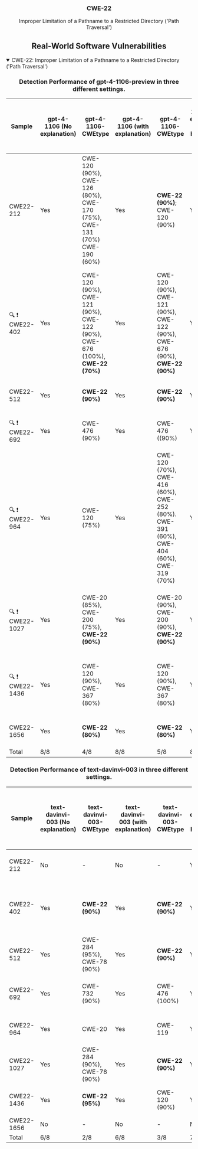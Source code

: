 <p align="center">
  </a>
  <h3 align="center">CWE-22</a></h3>
  <p align="center">
    Improper Limitation of a Pathname to a Restricted Directory ('Path Traversal')
  </p>
</p>
<div align="center">

## Real-World Software Vulnerabilities

</div>

<details open="open">
<summary>CWE-22: Improper Limitation of a Pathname to a Restricted Directory ('Path Traversal')</summary>

<h3>
    <b>
        <div align="center">
            Detection Performance of gpt-4-1106-preview in three different settings. 
        </div>
    </b>
</h3>
  
<div align="center">

|  Sample   |  gpt-4-1106 (No explanation) | gpt-4-1106-CWEtype  | gpt-4-1106 (with explanation)  | gpt-4-1106-CWEtype  | gpt-4-1106 (with explanation and highlighted code segment) | gpt-4-1106-CWEtype |
|-----------|------------------------|---------------------|-----------------------------|---------------------------|-----------------------------------|-------------------|
|  CWE22-212  |  Yes  |  CWE-120 (90%), CWE-126 (80%), CWE-170 (75%), CWE-131 (70%) CWE-190 (60%)  |  Yes  |  **CWE-22 (90%)**; CWE-120 (90%)  |  Yes  |  CWE-120 (90%), **CWE-22 (80%);  code: Maybe** |
|  :mag: :heavy_exclamation_mark: CWE22-402  |  Yes  |  CWE-120 (90%), CWE-121 (90%), CWE-122 (90%), CWE-676 (100%), **CWE-22 (70%)**   |  Yes  |  CWE-120 (90%), CWE-121 (90%), CWE-122 (90%), CWE-676 (90%), **CWE-22 (90%)**  |  Yes  |  CWE-120 (90%), CWE-121 (90%), CWE-122 (90%), CWE-676 (90%), **CWE-22 (90%)**; code: No|
|  CWE22-512  |  Yes  |  **CWE-22 (90%)**  |  Yes  |  **CWE-22 (90%)**  |  Yes  |  **CWE-22 (90%); code: Yes (4/4)**  |
|  :mag: :heavy_exclamation_mark: CWE22-692  |  Yes  | CWE-476 (90%)  | Yes  |  CWE-476 ((90%)  | Yes  |  CWE-476 (90%); **code: Yes (2/2)**  |
|  :mag: :heavy_exclamation_mark: CWE22-964  |  Yes  | CWE-120 (75%)  | Yes  | CWE-120 (70%), CWE-416 (60%), CWE-252 (80%). CWE-391 (60%), CWE-404 (60%), CWE-319 (70%) | Yes  | CWE-120 (90%); code: No  |
|  :mag: :heavy_exclamation_mark: CWE22-1027 |  Yes  |  CWE-20 (85%), CWE-200 (75%), **CWE-22 (90%)**  |  Yes  | CWE-20 (90%), CWE-200 (90%), **CWE-22 (90%)**  | Yes  | CWE-20 (90%), CWE-200 (90%), **CWE-22 (90%); code: Yes (4/4)**  |  
|  :mag: :heavy_exclamation_mark: CWE22-1436 |  Yes  | CWE-120 (90%), CWE-367 (80%)  |  Yes  |  CWE-120 (90%), CWE-367 (80%) | Yes  | CWE-120 (90%), CWE-367 (80%); **code: Yes (1/1)**  |  
|  CWE22-1656 |  Yes  |  **CWE-22 (80%)**  |  Yes  |  **CWE-22 (80%)**  |  Yes  |  **CWE-22 (90%); code: Yes (1/1)**  |  
|  Total      |  8/8  |  4/8  |  8/8  |  5/8  |  8/8  |  5/8  |

</div>

<h3>
    <b>
        <div align="center">
            Detection Performance of text-davinvi-003 in three different settings.
        </div>
    </b>
</h3>

<div align="center">

|  Sample   |  text-davinvi-003 (No explanation) | text-davinvi-003-CWEtype  | text-davinvi-003 (with explanation)  | text-davinvi-003-CWEtype  | text-davinvi-003 (with explanation and highlighted code segment) | text-davinvi-003-CWEtype |
|-----------|------------------------|---------------------|-----------------------------|---------------------------|-----------------------------------|-------------------|
|  CWE22-212  |  No  |  -  | No  |  -  |  Yes  |  CWE-119 (90%);  code: No  |
|  CWE22-402  |  Yes  |  **CWE-22 (90%)**  |  Yes  |  **CWE-22 (90%)**  |  Yes  |  CWE-119; code: No (adds strncpy instead of strcpy|
| CWE22-512 |  Yes  |  CWE-284 (95%),  CWE-78 (90%)  | Yes  |  **CWE-22 (90%)**  | Yes  | **CWE-22 (90%);  code: Yes (1/4)**  |
| CWE22-692 |  Yes  | CWE-732 (90%)  |  Yes  | CWE-476 (100%)  |  Yes  |  CWE-476 (95%); **code: yes (1/2)**  |
| CWE22-964 |  Yes  | CWE-20  |  Yes |  CWE-119  | Yes  | CWE-120 (95%); code: No|
| CWE22-1027|  Yes  | CWE-284 (90%), CWE-78 (90%)  | Yes  | **CWE-22 (90%)**  | Yes | **CWE-22 (90%); code: Yes (1/4)**  | 
| CWE22-1436| Yes  | **CWE-22 (95%)**  |  Yes  |  CWE-120 (90%)  | Yes  |  **CWE-22 (95%); code: yes (1/1)**|  
| CWE22-1656|  No  |  -  |  No  |  -  |  No  |  -  |  
| Total     |  6/8  |  2/8  |  6/8  |  3/8  |  7/8  |  3/8  |
</div>
</details>
